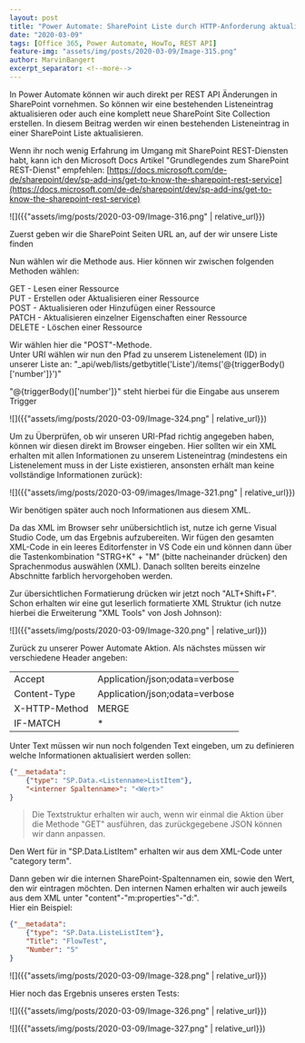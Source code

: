 ```yaml
---
layout: post
title: "Power Automate: SharePoint Liste durch HTTP-Anforderung aktualisieren"
date: "2020-03-09"
tags: [Office 365, Power Automate, HowTo, REST API]
feature-img: "assets/img/posts/2020-03-09/Image-315.png"
author: MarvinBangert
excerpt_separator: <!--more-->
---
```


In Power Automate können wir auch direkt per REST API Änderungen in SharePoint vornehmen. So können wir eine bestehenden Listeneintrag aktualisieren oder auch eine komplett neue SharePoint Site Collection erstellen. In diesem Beitrag werden wir einen bestehenden Listeneintrag in einer SharePoint Liste aktualisieren.
<!--more-->

Wenn ihr noch wenig Erfahrung im Umgang mit SharePoint REST-Diensten habt, kann ich den Microsoft Docs Artikel "Grundlegendes zum SharePoint REST-Dienst" empfehlen: [https://docs.microsoft.com/de-de/sharepoint/dev/sp-add-ins/get-to-know-the-sharepoint-rest-service](https://docs.microsoft.com/de-de/sharepoint/dev/sp-add-ins/get-to-know-the-sharepoint-rest-service)

![]({{"assets/img/posts/2020-03-09/Image-316.png" | relative_url}})

Zuerst geben wir die SharePoint Seiten URL an, auf der wir unsere Liste finden

Nun wählen wir die Methode aus. Hier können wir zwischen folgenden Methoden wählen:

GET - Lesen einer Ressource  
PUT - Erstellen oder Aktualisieren einer Ressource  
POST - Aktualisieren oder Hinzufügen einer Ressource  
PATCH - Aktualisieren einzelner Eigenschaften einer Ressource  
DELETE - Löschen einer Ressource

Wir wählen hier die "POST"-Methode.  
Unter URI wählen wir nun den Pfad zu unserem Listenelement (ID) in unserer Liste an: "\_api/web/lists/getbytitle('Liste')/items('@{triggerBody()\['number'\]}')"

"@{triggerBody()\['number'\]}" steht hierbei für die Eingabe aus unserem Trigger

![]({{"assets/img/posts/2020-03-09/Image-324.png" | relative_url}})

Um zu Überprüfen, ob wir unseren URI-Pfad richtig angegeben haben, können wir diesen direkt im Browser eingeben. Hier sollten wir ein XML erhalten mit allen Informationen zu unserem Listeneintrag (mindestens ein Listenelement muss in der Liste existieren, ansonsten erhält man keine vollständige Informationen zurück):

![]({{"assets/img/posts/2020-03-09/images/Image-321.png" | relative_url}})

Wir benötigen später auch noch Informationen aus diesem XML.

Da das XML im Browser sehr unübersichtlich ist, nutze ich gerne Visual Studio Code, um das Ergebnis aufzubereiten. Wir fügen den gesamten XML-Code in ein leeres Editorfenster in VS Code ein und können dann über die Tastenkombination "STRG+K" + "M" (bitte nacheinander drücken) den Sprachenmodus auswählen (XML). Danach sollten bereits einzelne Abschnitte farblich hervorgehoben werden.

Zur übersichtlichen Formatierung drücken wir jetzt noch "ALT+Shift+F". Schon erhalten wir eine gut leserlich formatierte XML Struktur (ich nutze hierbei die Erweiterung "XML Tools" von Josh Johnson):

![]({{"assets/img/posts/2020-03-09/Image-320.png" | relative_url}})

Zurück zu unserer Power Automate Aktion. Als nächstes müssen wir verschiedene Header angeben:

<table><tbody><tr><td>Accept</td><td>Application/json;odata=verbose</td></tr><tr><td>Content-Type</td><td>Application/json;odata=verbose</td></tr><tr><td>X-HTTP-Method</td><td>MERGE</td></tr><tr><td>IF-MATCH</td><td>*</td></tr></tbody></table>

Unter Text müssen wir nun noch folgenden Text eingeben, um zu definieren welche Informationen aktualisiert werden sollen:

```JSON
{"__metadata": 
    {"type": "SP.Data.<Listenname>ListItem"},
    "<interner Spaltenname>": "<Wert>"
}
```

> Die Textstruktur erhalten wir auch, wenn wir einmal die Aktion über die Methode "GET" ausführen, das zurückgegebene JSON können wir dann anpassen.

Den Wert für <Listenname> in "SP.Data.<Listenname>ListItem" erhalten wir aus dem XML-Code unter "category term".

Dann geben wir die internen SharePoint-Spaltennamen ein, sowie den Wert, den wir eintragen möchten. Den internen Namen erhalten wir auch jeweils aus dem XML unter "content"-"m:properties"-"d:<interner Spaltenname>".  
Hier ein Beispiel:

```JSON
{"__metadata": 
    {"type": "SP.Data.ListeListItem"},
    "Title": "FlowTest",
    "Number": "5"
}
```

![]({{"assets/img/posts/2020-03-09/Image-328.png" | relative_url}})

Hier noch das Ergebnis unseres ersten Tests:

![]({{"assets/img/posts/2020-03-09/Image-326.png" | relative_url}})

![]({{"assets/img/posts/2020-03-09/Image-327.png" | relative_url}})

